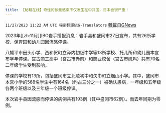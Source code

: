 ```yaml
---
title: 【秘翻在线】奇怪的孩童感染不仅发生在中共国，日本也很严重！
---
```

`11/27/2023 11:22 AM UTC 秘密翻譯組G-Translators` [轉載自GNews](https://gnews.org/articles/2042052)

2023年[[zh:11月]]IBC岩手播报消息：岩手县和盛冈市27日宣布，共有26所学校、保育园和幼儿园因流感停课。

八幡平市田头小学、西和贺町立泽内初级中学等13所学校、托儿所和幼儿园本宣布学年停课。宫古商工高中（宫古市赤前）和商业校舍（宫古市矶鸡）共有70名二年级学生受到影响。

停课的学校有13所，包括盛冈市立北陵初中和矢巾町立烟山小学。其中，盛冈市本宫小学的568名学生中有164名（约占三分之一）被确认患病，一年级和五年级各两个班级以及三年级一个班级停课。

本次岩手县因流感而停课的病例共有193例（其中盛冈市62例）。而去年同期为零例。
